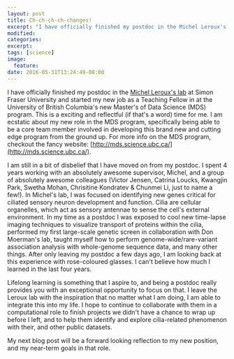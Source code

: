 ```yaml
---
layout: post
title: Ch-ch-ch-ch-changes!
excerpt: "I have officially finished my postdoc in the Michel Leroux's lab at Simon Fraser University and started my new job as a Teaching Fellow in at the University of British Columbia's new Master's of Data Science (MDS) program."
modified:
categories:
excerpt:
tags: [science]
image:
  feature:
date: 2016-05-31T13:24:49-08:00
---
```


I have officially finished my postdoc in the [Michel Leroux's lab](http://www.sfu.ca/~leroux/) at Simon Fraser 
University and started my new job as a Teaching Fellow in at the University of British 
Columbia's new Master's of Data Science (MDS) program. This is a exciting and reflectful
(if that's a word) time for me. I am ecstatic about my new role in the MDS program,
specifically being able to be a core team member involved in developing this  brand new and cutting edge
program from the ground up. For more info on the MDS program, checkout the fancy website: [http://mds.science.ubc.ca/](http://mds.science.ubc.ca/). 

I am still in a bit of disbelief that I have moved on from my postdoc.
I spent 4 years working with an absolutely awesome supervisor, Michel, and a group of
absolutely awesome colleagues (Victor Jensen, Catrina Loucks, Kwangjin Park, Swetha Mohan,
Chrisitine Kondratev & Chunmei Li, just to name a few!). In Michel's lab, I was focused on
identifying new genes critical for ciliated sensory neuron development and function. Cilia
are cellular organelles, which act as sensory antennae to sense the cell's external 
environment. In my time as a postdoc I was exposed to cool new time-lapse imaging techniques
to visualize transport of proteins within the cilia, performed my first large-scale 
genetic screen in collaboration with Don Moerman's lab, taught myself how to perform 
genome-wide/rare-variant association analysis with whole-genome sequence data, and many
other things. After only leaving my postdoc a few days ago, I am looking back at this 
experience with rose-coloured glasses. I can't believe how much I learned in the last four
years. 

Lifelong learning is something that I aspire to, and being a postdoc really provides you 
with an exceptional opportunity to focus on that. I leave the Leroux lab with the inspiration
that no matter what I am doing, I am able to integrate this into my life. I hope to 
continue to collaborate with them in a computational role to finish projects we didn't have a 
chance to wrap up before I left, and to help them identify and explore cilia-related 
phenomenon with their, and other public datasets.

My next blog post will be a forward looking reflection to my new position, and my 
near-term goals in that role.